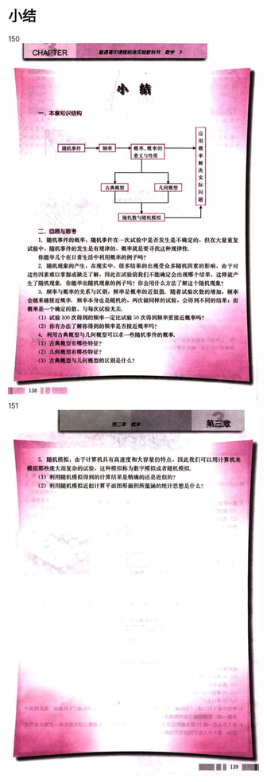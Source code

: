 # 小结

150
![150](../../book/人教版高中数学A版必修3/人教版高中数学A版必修3_150.png)
151
![151](../../book/人教版高中数学A版必修3/人教版高中数学A版必修3_151.png)